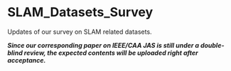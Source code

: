 # SLAM_Datasets_Survey
Updates of our survey on SLAM related datasets.

**_Since our corresponding paper on IEEE/CAA JAS is still under a double-blind review, the expected contents will be uploaded right after acceptance._**
